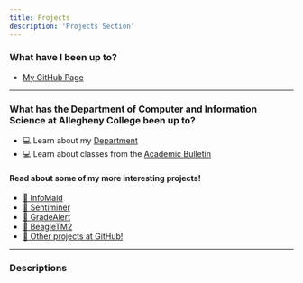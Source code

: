 ```yaml
---
title: Projects
description: 'Projects Section'
---
```

### What have I been up to?

+ [My GitHub Page](https://github.com/obonhamcarter)

---

### What has the Department of Computer and Information Science at Allegheny College been up to?

+ :computer: Learn about my <a href="/talks/action-At-CIS_i.pdf" target="_blank">Department</a>
+ :computer: Learn about classes from the  <a href="https://www.cis.allegheny.edu/teaching/bulletin/" target="_blank">Academic Bulletin</a> 
#### Read about some of my more interesting projects!

+ [:battery: InfoMaid](/projects/infomaid/infomaid)
+ [:battery: Sentiminer](/projects/sentiminer/sentiminer)
+ [:battery: GradeAlert](/projects/gradealert/gradealert)
+ [:battery: BeagleTM2](/portfolio/sample-project/index_beagletm/)
+ <a href="https://github.com/developmentAC" target="_blank">:battery: Other projects at GitHub!</a>
---

### Descriptions

